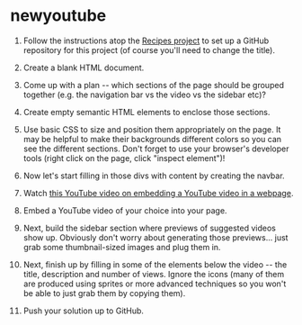 # newyoutube

1. Follow the instructions atop the [Recipes project](/courses/foundations/lessons/recipes) to set up a GitHub repository for this project (of course you'll need to change the title).

2. Create a blank HTML document.

3. Come up with a plan -- which sections of the page should be grouped together (e.g. the navigation bar vs the video vs the sidebar etc)?

4. Create empty semantic HTML elements to enclose those sections.

5. Use basic CSS to size and position them appropriately on the page. It may be helpful to make their backgrounds different colors so you can see the different sections. Don't forget to use your browser's developer tools (right click on the page, click "inspect element")!

6. Now let's start filling in those divs with content by creating the navbar.

7. Watch [this YouTube video on embedding a YouTube video in a webpage](https://www.youtube.com/watch?v=lJIrF4YjHfQ&feature=emb_title).

8. Embed a YouTube video of your choice into your page.

9. Next, build the sidebar section where previews of suggested videos show up. Obviously don't worry about generating those previews... just grab some thumbnail-sized images and plug them in.

10. Next, finish up by filling in some of the elements below the video -- the title, description and number of views. Ignore the icons (many of them are produced using sprites or more advanced techniques so you won't be able to just grab them by copying them).

11. Push your solution up to GitHub.
